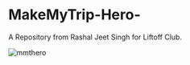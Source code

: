 # MakeMyTrip-Hero-
A Repository from Rashal Jeet Singh for Liftoff Club.

![mmthero](https://github.com/user-attachments/assets/87eb65b9-2b4a-4051-88ae-f273e49856b6)

